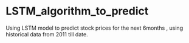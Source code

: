# LSTM_algorithm_to_predict

Using LSTM model to predict stock prices for the next 6months , using historical data from 2011 till date.
